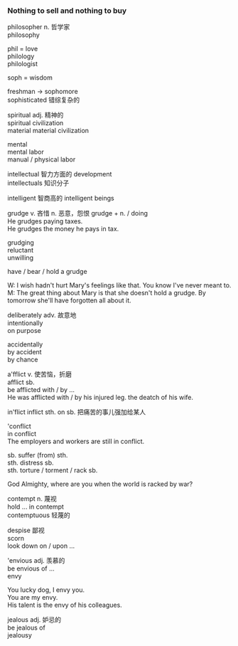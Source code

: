 ### Nothing to sell and nothing to buy  
philosopher n. 哲学家  
philosophy  
  
phil = love  
philology  
philologist  

soph = wisdom  

freshman -> sophomore  
sophisticated 错综复杂的  

spiritual adj. 精神的  
spiritual civilization  
material 
material civilization  
  
mental  
mental labor  
manual / physical labor  
  
intellectual 智力方面的 development  
intellectuals 知识分子    

intelligent 智商高的
intelligent beings  
  
grudge  v. 吝惜 n. 恶意，怨恨
grudge + n. / doing  
He grudges paying taxes.  
He grudges the money he pays in tax.  
  
grudging  
reluctant  
unwilling   
  
have / bear / hold a grudge  
  
W: I wish hadn't hurt Mary's feelings like that. You know I've never meant to.  
M: The great thing about Mary is that she doesn't hold a grudge. By tomorrow she'll have forgotten all about it.  
  
deliberately adv. 故意地  
intentionally  
on purpose  
  
accidentally  
by accident  
by chance  
  
a'fflict v. 使苦恼，折磨  
afflict sb.  
be afflicted with / by ...  
He was afflicted with / by his injured leg. 
                           the deatch of his wife.  
  
in'flict 
inflict sth. on sb.  把痛苦的事儿强加给某人  

'conflict  
in conflict  
The employers and workers are still in conflict.  
  
sb. suffer (from) sth.  
sth. distress sb.  
sth. torture / torment / rack sb.  
  
God Almighty, where are you when the world is racked by war?  
  
contempt n. 蔑视  
hold ... in contempt  
contemptuous 轻蔑的  

despise 鄙视  
scorn  
look down on / upon ...  
  
'envious adj. 羡慕的  
be envious of ...  
envy  
  
You lucky dog, I envy you.  
You are my envy.  
His talent is the envy of his colleagues.  
  
jealous adj. 妒忌的  
be jealous of  
jealousy  